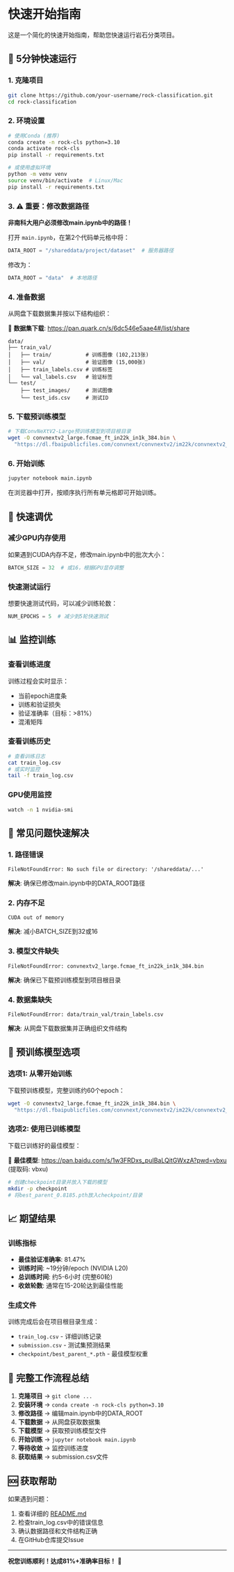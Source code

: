 # 快速开始指南

这是一个简化的快速开始指南，帮助您快速运行岩石分类项目。

## 🚀 5分钟快速运行

### 1. 克隆项目
```bash
git clone https://github.com/your-username/rock-classification.git
cd rock-classification
```

### 2. 环境设置
```bash
# 使用Conda (推荐)
conda create -n rock-cls python=3.10
conda activate rock-cls
pip install -r requirements.txt

# 或使用虚拟环境
python -m venv venv
source venv/bin/activate  # Linux/Mac
pip install -r requirements.txt
```

### 3. ⚠️ 重要：修改数据路径
**非南科大用户必须修改main.ipynb中的路径！**

打开 `main.ipynb`，在第2个代码单元格中将：
```python
DATA_ROOT = "/shareddata/project/dataset"  # 服务器路径
```
修改为：
```python
DATA_ROOT = "data"  # 本地路径
```

### 4. 准备数据
从网盘下载数据集并按以下结构组织：

🔗 **数据集下载**: https://pan.quark.cn/s/6dc546e5aae4#/list/share

```
data/
├── train_val/
│   ├── train/           # 训练图像 (102,213张)
│   ├── val/             # 验证图像 (15,000张)
│   ├── train_labels.csv # 训练标签
│   └── val_labels.csv   # 验证标签
└── test/
    ├── test_images/     # 测试图像
    └── test_ids.csv     # 测试ID
```

### 5. 下载预训练模型
```bash
# 下载ConvNeXtV2-Large预训练模型到项目根目录
wget -O convnextv2_large.fcmae_ft_in22k_in1k_384.bin \
  "https://dl.fbaipublicfiles.com/convnext/convnextv2/im22k/convnextv2_large_22k_384_ema.pt"
```

### 6. 开始训练
```bash
jupyter notebook main.ipynb
```
在浏览器中打开，按顺序执行所有单元格即可开始训练。

## 🔧 快速调优

### 减少GPU内存使用
如果遇到CUDA内存不足，修改main.ipynb中的批次大小：
```python
BATCH_SIZE = 32  # 或16，根据GPU显存调整
```

### 快速测试运行
想要快速测试代码，可以减少训练轮数：
```python
NUM_EPOCHS = 5  # 减少到5轮快速测试
```

## 📊 监控训练

### 查看训练进度
训练过程会实时显示：
- 当前epoch进度条
- 训练和验证损失
- 验证准确率（目标：>81%）
- 混淆矩阵

### 查看训练历史
```bash
# 查看训练日志
cat train_log.csv
# 或实时监控
tail -f train_log.csv
```

### GPU使用监控
```bash
watch -n 1 nvidia-smi
```

## 🎯 常见问题快速解决

### 1. 路径错误
```
FileNotFoundError: No such file or directory: '/shareddata/...'
```
**解决**: 确保已修改main.ipynb中的DATA_ROOT路径

### 2. 内存不足
```
CUDA out of memory
```
**解决**: 减小BATCH_SIZE到32或16

### 3. 模型文件缺失
```
FileNotFoundError: convnextv2_large.fcmae_ft_in22k_in1k_384.bin
```
**解决**: 确保已下载预训练模型到项目根目录

### 4. 数据集缺失
```
FileNotFoundError: data/train_val/train_labels.csv
```
**解决**: 从网盘下载数据集并正确组织文件结构

## 🚀 预训练模型选项

### 选项1: 从零开始训练
下载预训练模型，完整训练约60个epoch：
```bash
wget -O convnextv2_large.fcmae_ft_in22k_in1k_384.bin \
  "https://dl.fbaipublicfiles.com/convnext/convnextv2/im22k/convnextv2_large_22k_384_ema.pt"
```

### 选项2: 使用已训练模型
下载已训练好的最佳模型：

🔗 **最佳模型**: https://pan.baidu.com/s/1w3FRDxs_puIBaLQitGWxzA?pwd=vbxu (提取码: vbxu)

```bash
# 创建checkpoint目录并放入下载的模型
mkdir -p checkpoint
# 将best_parent_0.8185.pth放入checkpoint/目录
```

## 📈 期望结果

### 训练指标
- **最佳验证准确率**: 81.47%
- **训练时间**: ~19分钟/epoch (NVIDIA L20)
- **总训练时间**: 约5-6小时 (完整60轮)
- **收敛轮数**: 通常在15-20轮达到最佳性能

### 生成文件
训练完成后会在项目根目录生成：
- `train_log.csv` - 详细训练记录
- `submission.csv` - 测试集预测结果
- `checkpoint/best_parent_*.pth` - 最佳模型权重

## 🔄 完整工作流程总结

1. **克隆项目** → `git clone ...`
2. **安装环境** → `conda create -n rock-cls python=3.10`
3. **修改路径** → 编辑main.ipynb中的DATA_ROOT
4. **下载数据** → 从网盘获取数据集
5. **下载模型** → 获取预训练模型文件
6. **开始训练** → `jupyter notebook main.ipynb`
7. **等待收敛** → 监控训练进度
8. **获取结果** → submission.csv文件

## 🆘 获取帮助

如果遇到问题：
1. 查看详细的 [README.md](README.md)
2. 检查train_log.csv中的错误信息
3. 确认数据路径和文件结构正确
4. 在GitHub仓库提交Issue

---

**祝您训练顺利！达成81%+准确率目标！** 🎉 